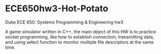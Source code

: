# ECE650hw3-Hot-Potato
Duke ECE 650: Systems Programming &amp; Engineering hw3


A game simulator written in C++, the main object of this HW is to practice socket programming, 
like how to establish connection, transmitting data, and using select function to monitor multiple file descriptors at the same time.

